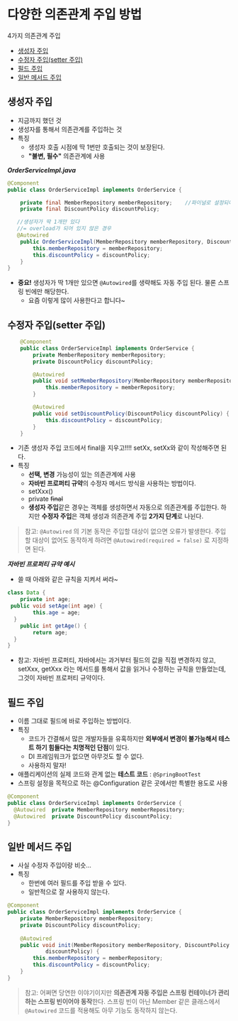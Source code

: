 # 다양한 의존관계 주입 방법
4가지 의존관계 주입
* [생성자 주입](#생성자-주입)
* [수정자 주입(setter 주입)](#수정자-주입setter-주입)
* [필드 주입](#필드-주입)
* [일반 메서드 주입](#일반-메서드-주입)

## 생성자 주입
* 지금까지 했던 것
* 생성자를 통해서 의존관계를 주입하는 것
* 특징
	* 생성자 호출 시점에 딱 1번만 호출되는 것이 보장된다.
	* **"불변, 필수"** 의존관계에 사용

***OrderServiceImpl.java***
```java
@Component
public class OrderServiceImpl implements OrderService {

    private final MemberRepository memberRepository;    //파이널로 설정되어 있으면 생성자에서 무조건 할당이 이루어져야함
    private final DiscountPolicy discountPolicy;

   //생성자가 딱 1개만 있다 
   //= overload가 되어 있지 않은 경우
   @Autowired 
    public OrderServiceImpl(MemberRepository memberRepository, DiscountPolicy discountPolicy) {
        this.memberRepository = memberRepository;
        this.discountPolicy = discountPolicy;
    }
}
```
* **중요!** 생성자가 딱 1개만 있으면 `@Autowired`를 생략해도 자동 주입 된다. 물론 스프링 빈에만 해당한다.
	* 요즘 이렇게 많이 사용한다고 합니다~

## 수정자 주입(setter 주입)

```java
    @Component
    public class OrderServiceImpl implements OrderService {
        private MemberRepository memberRepository;
        private DiscountPolicy discountPolicy;

        @Autowired
        public void setMemberRepository(MemberRepository memberRepository) {
            this.memberRepository = memberRepository;
        }

        @Autowired
        public void setDiscountPolicy(DiscountPolicy discountPolicy) {
            this.discountPolicy = discountPolicy;
        }
    }
```
* 기존 생성자 주입 코드에서 final을 지우고!!!! setXx,  setXx와 같이 작성해주면 된다.
* 특징
	* **선택, 변경** 가능성이 있는 의존관계에 사용
	* **자바빈 프로퍼티 규약**의 수정자 메서드 방식을 사용하는 방법이다.
	* setXxx()
	* private ~~final~~
	* **생성자 주입**같은 경우는 객체를 생성하면서 자동으로 의존관계를 주입한다. 하지만 **수정자 주입**은 객체 생성과 의존관계 주입 **2가지 단계**로 나뉜다.

> 참고: `@Autowired` 의 기본 동작은 주입할 대상이 없으면 오류가 발생한다. 주입할 대상이 없어도 동작하게 하려면 `@Autowired(required = false)` 로 지정하면 된다.

***자바빈 프로퍼티 규약 예시***
* 쓸 때 아래와 같은 규칙을 지켜서 써라~
```java
class Data {  
    private int age;  
 public void setAge(int age) {  
        this.age = age;  
  }  
    public int getAge() {  
        return age;  
  }  
}
```
* 참고: 자바빈 프로퍼티, 자바에서는 과거부터 필드의 값을 직접 변경하지 않고, setXxx, getXxx 라는 메서드를 통해서 값을 읽거나 수정하는 규칙을 만들었는데, 그것이 자바빈 프로퍼티 규약이다.


## 필드 주입
* 이름 그대로 필드에 바로 주입하는 방법이다.
* 특징
	* 코드가 간결해서 많은 개발자들을 유혹하지만 **외부에서 변경이 불가능해서 테스트 하기 힘들다는 치명적인 단점**이 있다.
	* DI 프레임워크가 없으면 아무것도 할 수 없다.
	* 사용하지 말자!
* 애플리케이션의 실제 코드와 관계 없는 **테스트 코드**  : `@SpringBootTest`
* 스프링 설정을 목적으로 하는 @Configuration 같은 곳에서만 특별한 용도로 사용
```java
@Component  
public class OrderServiceImpl implements OrderService {  
  @Autowired  private MemberRepository memberRepository;  
  @Autowired  private DiscountPolicy discountPolicy;  
}
```

## 일반 메서드 주입
* 사실 수정자 주입이랑 비슷...
* 특징
	* 한번에 여러 필드를 주입 받을 수 있다.
	* 일반적으로 잘 사용하지 않는다.

```java
@Component
public class OrderServiceImpl implements OrderService {
    private MemberRepository memberRepository;
    private DiscountPolicy discountPolicy;
    
    @Autowired
    public void init(MemberRepository memberRepository, DiscountPolicy
            discountPolicy) {
        this.memberRepository = memberRepository;
        this.discountPolicy = discountPolicy;
    }
}
```

> 참고: 어쩌면 당연한 이야기이지만 **의존관계 자동 주입은 스프링 컨테이너가 관리하는 스프링 빈이어야 동작**한다. 스프링 빈이 아닌 Member 같은 클래스에서 `@Autowired` 코드를 적용해도 아무 기능도 동작하지 않는다.
